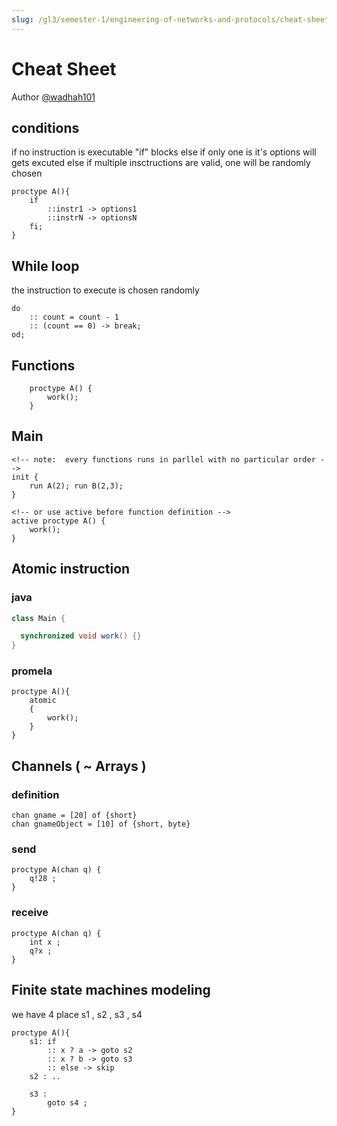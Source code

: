```yaml
---
slug: /gl3/semester-1/engineering-of-networks-and-protocols/cheat-sheet
---
```


# Cheat Sheet

Author [@wadhah101](https://github.com/wadhah101)

## conditions

if no instruction is executable "if" blocks else if only one is it's options will gets excuted else if multiple insctructions are valid, one will be randomly chosen

```promela
proctype A(){
    if
        ::instr1 -> options1
        ::instrN -> optionsN
    fi;
}
```

## While loop

the instruction to execute is chosen randomly

```promela
do
    :: count = count - 1
    :: (count == 0) -> break;
od;
```

## Functions

```promela
    proctype A() {
        work();
    }
```

## Main

```promela
<!-- note:  every functions runs in parllel with no particular order -->
init {
    run A(2); run B(2,3);
}

<!-- or use active before function definition -->
active proctype A() {
    work();
}
```

## Atomic instruction

### java

```java
class Main {

  synchronized void work() {}
}

```

### promela

```promela
proctype A(){
    atomic
    {
        work();
    }
}
```

## Channels ( ~ Arrays )

### definition

```promela
chan gname = [20] of {short}
chan gnameObject = [10] of {short, byte}
```

### send

```promela
proctype A(chan q) {
    q!28 ;
}
```

### receive

```promela
proctype A(chan q) {
    int x ;
    q?x ;
}
```

## Finite state machines modeling

we have 4 place s1 , s2 , s3 , s4

```promela
proctype A(){
    s1: if
        :: x ? a -> goto s2
        :: x ? b -> goto s3
        :: else -> skip
    s2 : ..

    s3 :
        goto s4 ;
}
```
